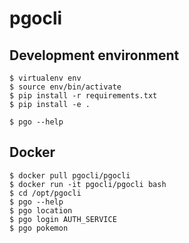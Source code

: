 # pgocli

## Development environment

```shell
$ virtualenv env
$ source env/bin/activate
$ pip install -r requirements.txt
$ pip install -e .

$ pgo --help
```

## Docker

```shell
$ docker pull pgocli/pgocli
$ docker run -it pgocli/pgocli bash
$ cd /opt/pgocli
$ pgo --help
$ pgo location
$ pgo login AUTH_SERVICE
$ pgo pokemon
```
